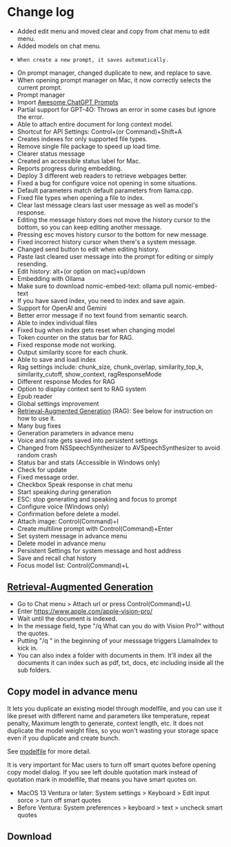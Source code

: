 # Change log

* Added edit menu and moved clear and copy from chat menu to edit menu.
* Added models on chat menu.
*     When create a new prompt, it saves automatically.
* On prompt manager, changed duplicate to new, and replace to save.
* When opening prompt manager on Mac, it now correctly selects the current prompt.
* Prompt manager
* Import [Awesome ChatGPT Prompts](https://github.com/f/awesome-chatgpt-prompts)
* Partial support for GPT-4O: Throws an error in some cases but ignore the error.
* Able to attach entire document for long context model.
* Shortcut for API Settings: Control+(or Command)+Shift+A
* Creates indexes for only supported file types.
* Remove single file package to speed up load time.
* Clearer status message
* Created  an accessible status label for Mac.
* Reports progress during embedding.
* Deploy 3 different web readers to retrieve webpages better.
* Fixed a bug for configure voice not opening in some situations.
* Default parameters match default parameters from llama.cpp.
* Fixed file types when opening a file to index.
* Clear last message clears last user message as well as model's response.
* Editing the message history does not move the history cursor to the bottom, so you can keep editing another message.
* Pressing esc moves history cursor to the bottom for new message.
* Fixed incorrect history cursor when there's a system message.
* Changed send button to edit when editing history.
* Paste last cleared user message into the prompt for editing or simply resending.
* Edit history: alt+(or option on mac)+up/down
* Embedding with Ollama
* Make sure to download nomic-embed-text: ollama pull nomic-embed-text
* If you have saved index, you need to index and save again.
* Support for OpenAI and Gemini
* Better error message if no text found from semantic search.
* Able to index individual files
* Fixed bug when index gets reset when changing model
* Token counter on the status bar for RAG.
* Fixed response mode not working.
* Output similarity score for each chunk.
* Able to save and load index
* Rag settings include: chunk_size, chunk_overlap, similarity_top_k, similarity_cutoff, show_context, ragResponseMode
* Different response Modes for RAG
* Option to display context sent to RAG system
* Epub reader
* Global settings improvement
* [Retrieval-Augmented Generation](https://blogs.nvidia.com/blog/what-is-retrieval-augmented-generation/) (RAG): See below for instruction on how to use it.
* Many bug fixes
* Generation parameters in advance menu
* Voice and rate gets saved into persistent settings
* Changed from NSSpeechSynthesizer to AVSpeechSynthesizer to avoid random crash
* Status bar and stats (Accessible in Windows only)
* Check for update
* Fixed message order.
* Checkbox Speak response in chat menu
* Start speaking during generation
* ESC: stop generating and speaking and focus to prompt
* Configure voice (Windows only)
* Confirmation before delete a model.
* Attach image: Control(Command)+I
* Create multiline prompt with Control(Command)+Enter
* Set system message in advance menu
* Delete model  in advance menu
* Persistent Settings for system message and host address
* Save and recall chat history
* Focus model list: Control(Command)+L

## [Retrieval-Augmented Generation](https://blogs.nvidia.com/blog/what-is-retrieval-augmented-generation/)

* Go to Chat menu > Attach url or press Control(Command)+U.
* Enter https://www.apple.com/apple-vision-pro/
* Wait until the document is indexed.
* In the message field, type "/q What can you do with Vision Pro?" without the quotes.
* Putting "/q " in the beginning of your messsage triggers LlamaIndex to kick in.
* You can also index a folder with documents in them. It'll index all the documents it can index such as pdf, txt, docs, etc including inside all the sub folders.

## Copy model in advance menu

It lets you duplicate an existing model through modelfile, and you can use it like preset with different name and parameters like temperature, repeat penalty, Maximum length to generate, context length, etc. It does not duplicate the model weight files, so you won't wasting your storage space even if you duplicate and create bunch.

See [modelfile](https://github.com/ollama/ollama/blob/main/docs/modelfile.md) for more detail.

It is very important for Mac users to turn off smart quotes before opening copy model dialog. If you see left double quotation mark instead of quotation mark in modelfile, that means you have smart quotes on.

* MacOS 13 Ventura or later: System settings > Keyboard > Edit input sorce > turn off smart quotes
* Before Ventura: System preferences > keyboard > text > uncheck smart quotes

## Download